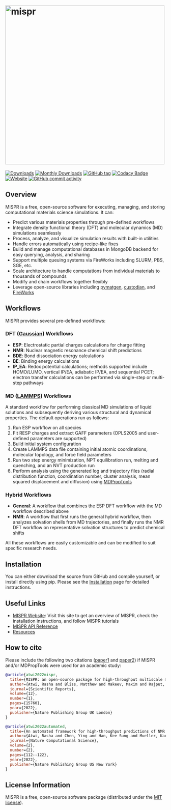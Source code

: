# <img alt="mispr" src="https://raw.githubusercontent.com/molmd/mispr/master/docs/source/_static/logo.png" width="500">

[![Downloads][downloads-badge]][downloads-link]
[![Monthly Downloads][monthly-downloads-badge]][downloads-link]
[![GitHub tag][github-tag-badge]][github-tag-link]
[![Codacy Badge][codacy-badge]][codacy-link]
[![Website][website-badge]][website-link]
[![GitHub commit activity][commit-badge]][commit-link]

## Overview

MISPR is a free, open-source software for executing, managing, and storing computational materials science simulations. It can:

- Predict various materials properties through pre-defined workflows
- Integrate density functional theory (DFT) and molecular dynamics (MD) simulations seamlessly
- Process, analyze, and visualize simulation results with built-in utilities
- Handle errors automatically using recipe-like fixes
- Build and manage computational databases in MongoDB backend for easy querying, analysis, and sharing
- Support multiple queuing systems via FireWorks including SLURM, PBS, SGE, etc.
- Scale architecture to handle computations from individual materials to thousands of compounds
- Modify and chain workflows together flexibly
- Leverage open-source libraries including [pymatgen][pymatgen], [custodian][custodian], and [FireWorks][fireworks]

## Workflows

MISPR provides several pre-defined workflows:

### DFT ([Gaussian][gaussian]) Workflows

- **ESP**: Electrostatic partial charges calculations for charge fitting
- **NMR**: Nuclear magnetic resonance chemical shift predictions
- **BDE**: Bond dissociation energy calculations
- **BE**: Binding energy calculations
- **IP_EA**: Redox potential calculations; methods supported include HOMO/LUMO, vertical IP/EA, adiabatic IP/EA, and sequential PCET; electron transfer calculations can be performed via single-step or multi-step pathways

### MD ([LAMMPS][lammps]) Workflows

A standard workflow for performing classical MD simulations of liquid solutions and subsequently deriving various structural and dynamical properties. The default operations run as follows:

1. Run ESP workflow on all species
2. Fit RESP charges and extract GAFF parameters (OPLS2005 and user-defined parameters are supported)
3. Build initial system configuration
4. Create LAMMPS data file containing initial atomic coordinations, molecular topology, and force field parameters
5. Run two step energy minimization, NPT equilibration run, melting and quenching, and an NVT production run
6. Perform analysis using the generated log and trajectory files (radial distribution function, coordination number, cluster analysis, mean squared displacement and diffusion) using [MDPropTools][mdproptools]

### Hybrid Workflows

- **General**: A workflow that combines the ESP DFT workflow with the MD workflow described above
- **NMR**: A workflow that first runs the general hybrid workflow, then analyzes solvation shells from MD trajectories, and finally runs the NMR DFT workflow on representative solvation structures to predict chemical shifts

All these workflows are easily customizable and can be modified to suit specific research needs.

## Installation

You can either download the source from GitHub and compile yourself, or install directly using pip.
Please see the [Installation][install-docs] page for detailed instructions.

## Useful Links

- [MISPR Website][mispr-website]: Visit this site to get an overview of MISPR, check the installation instructions, and follow MISPR tutorials
- [MISPR API Reference][api-docs]
- [Resources][resources]

## How to cite

Please include the following two citations ([paper1][paper1] and [paper2][paper2]) if MISPR and/or MDPropTools were used for an academic study:

```bib
@article{atwi2022mispr,
  title={MISPR: an open-source package for high-throughput multiscale molecular simulations},
  author={Atwi, Rasha and Bliss, Matthew and Makeev, Maxim and Rajput, Nav Nidhi},
  journal={Scientific Reports},
  volume={12},
  number={1},
  pages={15760},
  year={2022},
  publisher={Nature Publishing Group UK London}
}
```

```bib
@article{atwi2022automated,
  title={An automated framework for high-throughput predictions of NMR chemical shifts within liquid solutions},
  author={Atwi, Rasha and Chen, Ying and Han, Kee Sung and Mueller, Karl T and Murugesan, Vijayakumar and Rajput, Nav Nidhi},
  journal={Nature Computational Science},
  volume={2},
  number={2},
  pages={112--122},
  year={2022},
  publisher={Nature Publishing Group US New York}
}
```

## License Information

MISPR is a free, open-source software package (distributed under the [MIT license][license]).

[downloads-badge]: https://static.pepy.tech/badge/mispr
[monthly-downloads-badge]: https://static.pepy.tech/badge/mispr/month
[downloads-link]: https://pepy.tech/project/mispr
[github-tag-badge]: https://img.shields.io/github/tag/molmd/mispr
[github-tag-link]: https://GitHub.com/molmd/mispr/tags/
[codacy-badge]: https://app.codacy.com/project/badge/Grade/8c047110974a42af9baed409664d2547
[codacy-link]: https://www.codacy.com/gh/molmd/mispr/dashboard?utm_source=github.com&utm_medium=referral&utm_content=molmd/mispr&utm_campaign=Badge_Grade
[website-badge]: https://img.shields.io/website?down_message=down&label=mispr%20website&up_message=up&url=https%3A%2F%2Fmolmd.github.io%2Fmispr%2F
[website-link]: https://molmd.github.io/mispr/
[commit-badge]: https://img.shields.io/github/commit-activity/m/molmd/mispr
[commit-link]: https://github.com/molmd/mispr/commits/master
[mdproptools]: https://github.com/molmd/mdproptools
[fireworks]: https://materialsproject.github.io/fireworks/
[pymatgen]: https://pymatgen.org
[custodian]: https://materialsproject.github.io/custodian/
[gaussian]: https://gaussian.com
[lammps]: https://www.lammps.org/#gsc.tab=0
[install-docs]: https://molmd.github.io/mispr/html/installation/index.html
[mispr-website]: https://molmd.github.io/mispr/
[api-docs]: https://molmd.github.io/mispr/html/py-modindex.html
[resources]: https://molmd.github.io/mispr/html/resources/resources.html
[paper1]: https://www.nature.com/articles/s41598-022-20009-w
[paper2]: https://doi.org/10.1038/s43588-022-00200-9
[license]: https://github.com/molmd/mispr/blob/master/LICENSE
